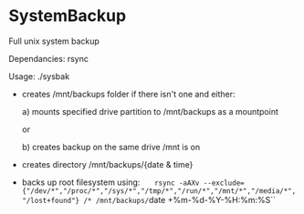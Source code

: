 # SystemBackup
Full unix system backup

Dependancies: rsync

Usage: ./sysbak



- creates /mnt/backups folder if there isn't one and
  either:

	a) mounts specified drive partition to 
	   /mnt/backups as a mountpoint

	or

	b) creates backup on the same drive 
	   /mnt is on

- creates directory /mnt/backups/{date & time}

- backs up root filesystem using:
`	rsync -aAXv --exclude={"/dev/*","/proc/*","/sys/*","/tmp/*","/run/*","/mnt/*","/media/*","/lost+found"} /* /mnt/backups/`date +%m-%d-%Y-%H:%m:%S``
